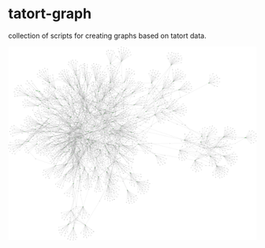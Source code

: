 tatort-graph
============

collection of scripts for creating graphs based on tatort data.

![Screenshot](screenshot.png)
